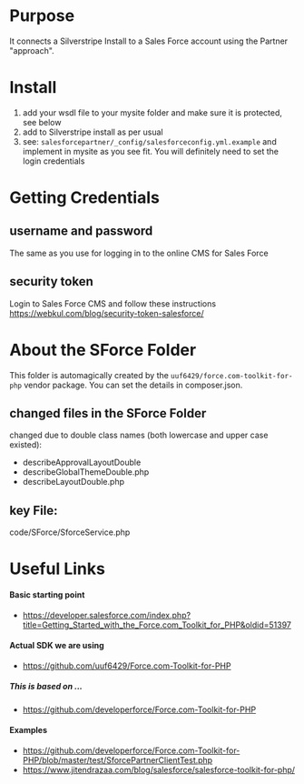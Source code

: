 # Purpose

It connects a Silverstripe Install to a Sales Force account using the Partner "approach".


# Install

 1. add your wsdl file to your mysite folder and make sure it is protected, see below
 2. add to Silverstripe install as per usual
 3. see: `salesforcepartner/_config/salesforceconfig.yml.example` and implement in mysite
   as you see fit. You will definitely need to set the login credentials

# Getting Credentials

## username and password

The same as you use for logging in to the online CMS for Sales Force

## security token

Login to Sales Force CMS and follow these instructions
https://webkul.com/blog/security-token-salesforce/



# About the SForce Folder

This folder is automagically created by the `uuf6429/force.com-toolkit-for-php`
vendor package.  You can set the details in composer.json.

## changed files in the SForce Folder

changed due to double class names (both lowercase and upper case existed):
 - describeApprovalLayoutDouble
 - describeGlobalThemeDouble.php
 - describeLayoutDouble.php

## key File:
code/SForce/SforceService.php


# Useful Links

#### Basic starting point
- https://developer.salesforce.com/index.php?title=Getting_Started_with_the_Force.com_Toolkit_for_PHP&oldid=51397

#### Actual SDK we are using
- https://github.com/uuf6429/Force.com-Toolkit-for-PHP

##### This is based on ...
- https://github.com/developerforce/Force.com-Toolkit-for-PHP

#### Examples
- https://github.com/developerforce/Force.com-Toolkit-for-PHP/blob/master/test/SforcePartnerClientTest.php
- https://www.jitendrazaa.com/blog/salesforce/salesforce-toolkit-for-php/
